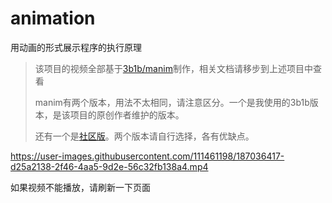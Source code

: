# animation

用动画的形式展示程序的执行原理

> 该项目的视频全部基于[3b1b/manim](https://github.com/3b1b/manim)制作，相关文档请移步到上述项目中查看
>
> manim有两个版本，用法不太相同，请注意区分。一个是我使用的3b1b版本，是该项目的原创作者维护的版本。
>
> 还有一个是[社区版](https://github.com/ManimCommunity/manim)。两个版本请自行选择，各有优缺点。



https://user-images.githubusercontent.com/111461198/187036417-d25a2138-2f46-4aa5-9d2e-56c32fb138a4.mp4

如果视频不能播放，请刷新一下页面
